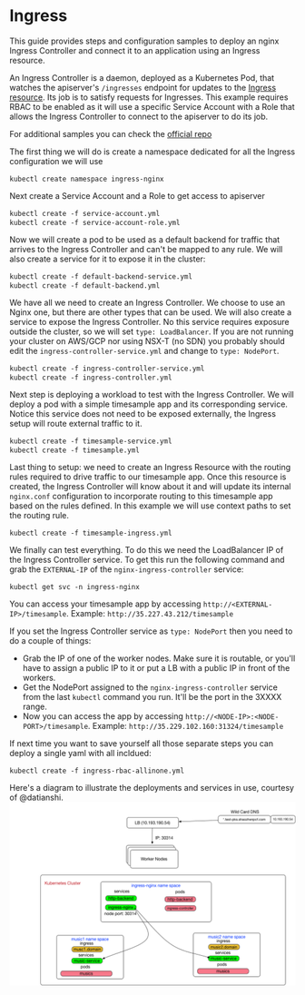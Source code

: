 # Ingress
This guide provides steps and configuration samples to deploy an nginx Ingress Controller and connect it to an application using an Ingress resource.

An Ingress Controller is a daemon, deployed as a Kubernetes Pod, that watches the apiserver's `/ingresses` endpoint for updates to the [Ingress resource](https://kubernetes.io/docs/concepts/services-networking/ingress/). Its job is to satisfy requests for Ingresses.
This example requires RBAC to be enabled as it will use a specific Service Account with a Role that allows the Ingress Controller to connect to the apiserver to do its job.

For additional samples you can check the [official repo](https://github.com/kubernetes/ingress-nginx/tree/master/deploy)

The first thing we will do is create a namespace dedicated for all the Ingress configuration we will use
```
kubectl create namespace ingress-nginx
```

Next create a Service Account and a Role to get access to apiserver
```
kubectl create -f service-account.yml
kubectl create -f service-account-role.yml
```

Now we will create a pod to be used as a default backend for traffic that arrives to the Ingress Controller and can't be mapped to any rule. We will also create a service for it to expose it in the cluster:
```
kubectl create -f default-backend-service.yml
kubectl create -f default-backend.yml
```

We have all we need to create an Ingress Controller. We choose to use an Nginx one, but there are other types that can be used. We will also create a service to expose the Ingress Controller. No this service requires exposure outside the cluster, so we will set `type: LoadBalancer`. If you are not running your cluster on AWS/GCP nor using NSX-T (no SDN) you probably should edit the `ingress-controller-service.yml` and change to `type: NodePort`.
```
kubectl create -f ingress-controller-service.yml
kubectl create -f ingress-controller.yml
```

Next step is deploying a workload to test with the Ingress Controller. We will deploy a pod with a simple timesample app and its corresponding service. Notice this service does not need to be exposed externally, the Ingress setup will route external traffic to it.
```
kubectl create -f timesample-service.yml
kubectl create -f timesample.yml
```

Last thing to setup: we need to create an Ingress Resource with the routing rules required to drive traffic to our timesample app. Once this resource is created, the Ingress Controller will know about it and will update its internal `nginx.conf` configuration to incorporate routing to this timesample app based on the rules defined.
In this example we will use context paths to set the routing rule.
```
kubectl create -f timesample-ingress.yml
```

We finally can test everything. To do this we need the LoadBalancer IP of the Ingress Controller service. To get this run the following command and grab the `EXTERNAL-IP` of the `nginx-ingress-controller` service:
```
kubectl get svc -n ingress-nginx
```
You can access your timesample app by accessing `http://<EXTERNAL-IP>/timesample`. Example: `http://35.227.43.212/timesample`

If you set the Ingress Controller service as `type: NodePort` then you need to do a couple of things:
- Grab the IP of one of the worker nodes. Make sure it is routable, or you'll have to assign a public IP to it or put a LB with a public IP in front of the workers.
- Get the NodePort assigned to the `nginx-ingress-controller` service from the last `kubectl` command you run. It'll be the port in the 3XXXX range.
- Now you can access the app  by accessing `http://<NODE-IP>:<NODE-PORT>/timesample`. Example: `http://35.229.102.160:31324/timesample`

If next time you want to save yourself all those separate steps you can deploy a single yaml with all incldued:
```
kubectl create -f ingress-rbac-allinone.yml
```

Here's a diagram to illustrate the deployments and services in use, courtesy of @datianshi.
![IDEA](https://raw.githubusercontent.com/datianshi/ingress-kubo-poc/master/images/PKS-Ingress-Nginx.png)
